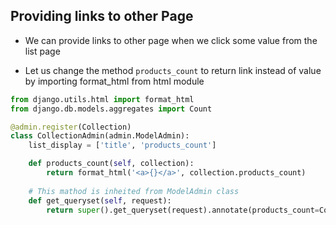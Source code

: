## Providing links to other Page

- We can provide links to other page when we click some value from the list page

- Let us change the method `products_count` to return link instead of value by importing format_html from html module

```python
from django.utils.html import format_html
from django.db.models.aggregates import Count

@admin.register(Collection)
class CollectionAdmin(admin.ModelAdmin):
    list_display = ['title', 'products_count']

    def products_count(self, collection):
        return format_html('<a>{}</a>', collection.products_count)
    
    # This mathod is inheited from ModelAdmin class 
    def get_queryset(self, request):
        return super().get_queryset(request).annotate(products_count=Count('product'))
```
